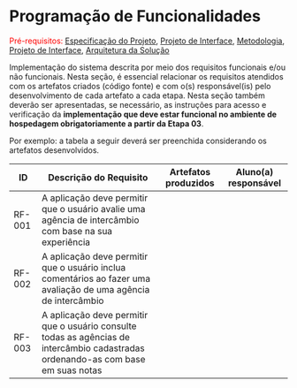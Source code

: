 # Programação de Funcionalidades

<span style="color:red">Pré-requisitos: <a href="2-Especificação do Projeto.md"> Especificação do Projeto</a></span>, <a href="3-Projeto de Interface.md"> Projeto de Interface</a>, <a href="4-Metodologia.md"> Metodologia</a>, <a href="3-Projeto de Interface.md"> Projeto de Interface</a>, <a href="5-Arquitetura da Solução.md"> Arquitetura da Solução</a>

Implementação do sistema descrita por meio dos requisitos funcionais e/ou não funcionais. Nesta seção, é essencial relacionar os requisitos atendidos com os artefatos criados (código fonte) e com o(s) responsável(is) pelo desenvolvimento de cada artefato a cada etapa. Nesta seção também deverão ser apresentadas, se necessário, as instruções para acesso e verificação da **implementação que deve estar funcional no ambiente de hospedagem obrigatoriamente a partir da Etapa 03**.

Por exemplo: a tabela a seguir deverá ser preenchida considerando os artefatos desenvolvidos.

|ID    | Descrição do Requisito  | Artefatos produzidos | Aluno(a) responsável |
|------|-----------------------------------------|----|----|
|RF-001| A aplicação deve permitir que o usuário avalie uma agência de intercâmbio com base na sua experiência|  |  |
|RF-002| A aplicação deve permitir que o usuário inclua comentários ao fazer uma avaliação de uma agência de intercâmbio     |  |  |
|RF-003| A aplicação deve permitir que o usuário consulte todas as agências de intercâmbio cadastradas ordenando-as com base em suas notas |  |  |


<!-- # Instruções de acesso

Não deixe de informar o link onde a aplicação estiver disponível para acesso (por exemplo: https://adota-pet.herokuapp.com/src/index.html).

Se houver usuário de teste, o login e a senha também deverão ser informados aqui (por exemplo: usuário - admin / senha - admin).

O link e o usuário/senha descritos acima são apenas exemplos de como tais informações deverão ser apresentadas.

> **Links Úteis**:
>
> - [Trabalhando com HTML5 Local Storage e JSON](https://www.devmedia.com.br/trabalhando-com-html5-local-storage-e-json/29045)
> - [JSON Tutorial](https://www.w3resource.com/JSON)
> - [JSON Data Set Sample](https://opensource.adobe.com/Spry/samples/data_region/JSONDataSetSample.html)
> - [JSON - Introduction (W3Schools)](https://www.w3schools.com/js/js_json_intro.asp)
> - [JSON Tutorial (TutorialsPoint)](https://www.tutorialspoint.com/json/index.htm) -->
